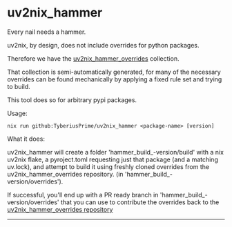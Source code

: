 # uv2nix_hammer


Every nail needs a hammer.

uv2nix, by design, does not include overrides for python packages.

Therefore we have the [uv2nix_hammer_overrides](https://github.com/TyberiusPrime/uv2nix_hammer_overrides/) collection.

That collection is semi-automatically generated, for many of the necessary overrides can be found mechanically by applying a fixed rule set and trying to build.

This tool does so for arbitrary pypi packages.

Usage:
```
nix run github:TyberiusPrime/uv2nix_hammer <package-name> [version]
```

What it does:

uv2nix_hammer will create a folder 'hammer_build_<package-name>-version/build' with a nix uv2nix flake, 
a pyroject.toml requesting just that package (and a matching uv.lock), 
and attempt to build it using freshly cloned overrides from the
uv2nix_hammer_overrides repository. (in
'hammer_build_<package-name>-version/overrides').

If successful, you'll end up with a PR ready branch in 'hammer_build_<package-name>-version/overrides' 
that you can use to contribute the overrides back to the [uv2nix_hammer_overrides repository](https://github.com/TyberiusPrime/uv2nix_hammer_overrides/)




---

